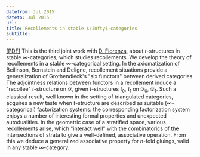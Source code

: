 ```yaml
---
datefrom: Jul 2015
dateto: Jul 2015
url:
title: Recollements in stable $\infty$-categories
subtitle:
---
```


[[PDF]](https://arxiv.org/abs/1507.03913) This is the third joint work with [D. Fiorenza][DF], about $t$-structures in stable $\infty$-categories, which studies recollements. We develop the
theory of recollements in a stable $\infty$-categorical setting. In the axiomatization of Beilinson, Bernstein and Deligne, recollement situations provide a generalization of Grothendieck's "six functors" between derived categories. The adjointness relations between functors in a recollement induce a "recollee" $t$-structure on $\mathcal{D}$, given $t$-structures
$t_0$, $t_1$ on $\mathcal{D}_0$, $\mathcal{D}_1$. Such a classical result, well known in the setting of triangulated categories, acquires a new taste when $t$-structure are described as suitable ($\infty$-categorical) factorization systems: the corresponding factorization system enjoys a number of interesting formal properties and unexpected autodualities. In the geometric case of a stratified space, various recollements arise, which "interact well" with the combinatorics of the intersections of strata to give a well-defined, associative operation. From this we deduce a generalized associative property for $n$-fold gluings, valid in any stable $\infty$-category.

[DF]: http://www1.mat.uniroma1.it/~fiorenza/ "Domenico Fiorenza"

